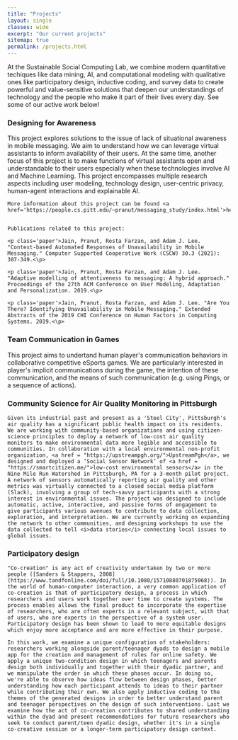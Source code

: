 ```yaml
---
title: "Projects"
layout: single
classes: wide
excerpt: "Our current projects"
sitemap: true
permalink: /projects.html
---
```


At the Sustainable Social Computing Lab, we combine modern quantitative techiques like data mining, AI, and computational modeling with qualitative ones like participatory design, inductive coding, and survey data to create powerful and value-sensitive solutions that deepen our understandings of technology and the people who make it part of their lives every day. See some of our active work below!

<div class='project'>
    <h3>Designing for Awareness</h3>
    This project explores solutions to the issue of lack of situational awareness in mobile messaging. We aim to understand how we can leverage virtual assistants to inform availability of their users. At the same time, another focus of this project is to make functions of virtual assistants open and understandable to their users especially when these technologies involve AI and Machine Learniing. This project encompasses multiple research aspects including user modeling, technology design, user-centric privacy, human-agent interactions and explainable AI. 

    More information about this project can be found <a href='https://people.cs.pitt.edu/~pranut/messaging_study/index.html'>here</a>

    
    Publications related to this project:

    <p class='paper'>Jain, Pranut, Rosta Farzan, and Adam J. Lee. "Context-based Automated Responses of Unavailability in Mobile Messaging." Computer Supported Cooperative Work (CSCW) 30.3 (2021): 307-349.<\p>
    
    <p class='paper'>Jain, Pranut, Rosta Farzan, and Adam J. Lee. "Adaptive modelling of attentiveness to messaging: A hybrid approach." Proceedings of the 27th ACM Conference on User Modeling, Adaptation and Personalization. 2019.<\p>
    
    <p class='paper'>Jain, Pranut, Rosta Farzan, and Adam J. Lee. "Are You There? Identifying Unavailability in Mobile Messaging." Extended Abstracts of the 2019 CHI Conference on Human Factors in Computing Systems. 2019.<\p>
</div>

<div class='project'>
    <h3>Team Communication in Games</h3>
    This project aims to undertand human player's communication behaviors in collaborative competitive eSports games. We are particularly interested in player's implicit communications during the game, the intention of these communication, and the means of such communication (e.g. using Pings, or a sequence of actions). 
</div>

<div class='project'>
    <h3>Community Science for Air Quality Monitoring in Pittsburgh</h3>

    Given its industrial past and present as a 'Steel City', Pittsburgh's air quality has a significant public health impact on its residents. We are working with community-based organizations and using citizen-science principles to deploy a network of low-cost air quality monitors to make environmental data more legible and accessible to communities. In collaboration with a local environmental non-profit organization, <a href = "https://upstreampgh.org/">UpstreamPgh</a>, we designed and deployed a ‘Social Sensor Network’ of <a href = "https://smartcitizen.me/">low-cost environmental sensors</a> in the Nine Mile Run Watershed in Pittsburgh, PA for a 3-month pilot project. A network of sensors automatically reporting air quality and other metrics was virtually connected to a closed social media platform (Slack), involving a group of tech-savvy participants with a strong interest in environmental issues. The project was designed to include automatic, active, interactive, and passive forms of engagement to give participants various avenues to contribute to data collection, exploration, and interpretation. We are currently working on expanding the network to other communities, and designing workshops to use the data collected to tell <i>data stories</i> connecting local issues to global issues.
    
</div>

<div class='project'>
    <h3>Participatory design</h3>
    
    "Co-creation" is any act of creativity undertaken by two or more people ([Sanders & Stappers, 2008](https://www.tandfonline.com/doi/full/10.1080/15710880701875068)). In the world of human-computer interaction, a very common application of co-creation is that of participatory design, a process in which researchers and users work together over time to create systems. The process enables allows the final product to incorporate the expertise of researchers, who are often experts in a relevant subject, with that of users, who are experts in the perspective of a system user. Participatory design has been shown to lead to more equitable designs which enjoy more acceptance and are more effective in their purpose.

    In this work, we examine a unique configuration of stakeholders: researchers working alongside parent/teenager dyads to design a mobile app for the creation and management of rules for online safety. We apply a unique two-condition design in which teenagers and parents design both individually and together with their dyadic partner, and we manipulate the order in which these phases occur. In doing so, we're able to observe how ideas flow between design phases, better understanding how each participant attends to ideas to their partner while contributing their own. We also apply inductive coding to the themes of the generated designs in order to better understand parent and teenager perspectives on the design of such interventions. Last we examine how the act of co-creation contributes to shared understanding within the dyad and present recommendations for future researchers who seek to conduct parent/teen dyadic design, whether it's in a single co-creative session or a longer-term participatory design context.
</div>
